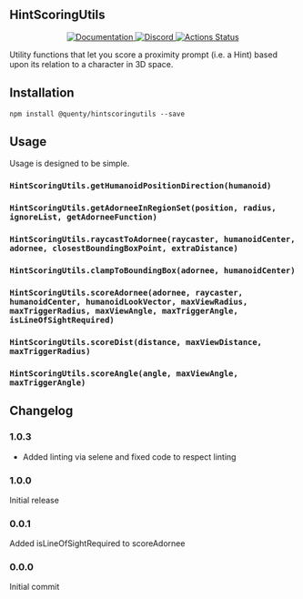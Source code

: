 ## HintScoringUtils
<div align="center">
  <a href="http://quenty.github.io/api/">
    <img src="https://img.shields.io/badge/docs-website-green.svg" alt="Documentation" />
  </a>
  <a href="https://discord.gg/mhtGUS8">
    <img src="https://img.shields.io/badge/discord-nevermore-blue.svg" alt="Discord" />
  </a>
  <a href="https://github.com/Quenty/NevermoreEngine/actions">
    <img src="https://github.com/Quenty/NevermoreEngine/workflows/lint/badge.svg" alt="Actions Status" />
  </a>
</div>

Utility functions that let you score a proximity prompt (i.e. a Hint) based upon its relation to a character in 3D space.

## Installation
```
npm install @quenty/hintscoringutils --save
```

## Usage
Usage is designed to be simple.

### `HintScoringUtils.getHumanoidPositionDirection(humanoid)`

### `HintScoringUtils.getAdorneeInRegionSet(position, radius, ignoreList, getAdorneeFunction)`

### `HintScoringUtils.raycastToAdornee(raycaster, humanoidCenter, adornee, closestBoundingBoxPoint, extraDistance)`

### `HintScoringUtils.clampToBoundingBox(adornee, humanoidCenter)`

### `HintScoringUtils.scoreAdornee(adornee, raycaster, humanoidCenter, humanoidLookVector, maxViewRadius, maxTriggerRadius, maxViewAngle, maxTriggerAngle, isLineOfSightRequired)`

### `HintScoringUtils.scoreDist(distance, maxViewDistance, maxTriggerRadius)`

### `HintScoringUtils.scoreAngle(angle, maxViewAngle, maxTriggerAngle)`


## Changelog

### 1.0.3
- Added linting via selene and fixed code to respect linting

### 1.0.0
Initial release

### 0.0.1
Added isLineOfSightRequired to scoreAdornee

### 0.0.0
Initial commit
